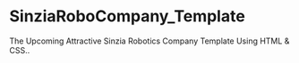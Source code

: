 # SinziaRoboCompany_Template
The Upcoming Attractive Sinzia Robotics Company Template Using HTML &amp; CSS..
